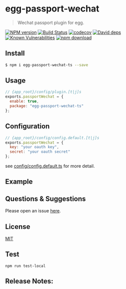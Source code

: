 # egg-passport-wechat

> Wechat passport plugin for egg.

[![NPM version][npm-image]][npm-url]
[![Build Status](https://travis-ci.com/Jeff-Tian/egg-passport-wechat.svg?branch=master)](https://travis-ci.com/Jeff-Tian/egg-passport-wechat)
[![codecov](https://codecov.io/gh/Jeff-Tian/egg-passport-wechat/branch/master/graph/badge.svg)](https://codecov.io/gh/Jeff-Tian/egg-passport-wechat)
[![David deps][david-image]][david-url]
[![Known Vulnerabilities][snyk-image]][snyk-url]
[![npm download][download-image]][download-url]

[npm-image]: https://img.shields.io/npm/v/egg-passport-wechat.svg?style=flat-square
[npm-url]: https://npmjs.org/package/egg-passport-wechat
[david-image]: https://img.shields.io/david/jeff-tian/egg-passport-wechat.svg?style=flat-square
[david-url]: https://david-dm.org/jeff-tian/egg-passport-wechat
[snyk-image]: https://snyk.io/test/npm/egg-passport-wechat/badge.svg?style=flat-square
[snyk-url]: https://snyk.io/test/npm/egg-passport-wechat
[download-image]: https://img.shields.io/npm/dm/egg-passport-wechat.svg?style=flat-square
[download-url]: https://npmjs.org/package/egg-passport-wechat

<!--
Description here.
-->

## Install

```bash
$ npm i egg-passport-wechat-ts --save
```

## Usage

```js
// {app_root}/config/plugin.[t|j]s
exports.passportWechat = {
  enable: true,
  package: "egg-passport-wechat-ts"
};
```

## Configuration

```js
// {app_root}/config/config.default.[t|j]s
exports.passportWechat = {
  key: "your oauth key",
  secret: "your oauth secret"
};
```

see [config/config.default.ts](config/config.default.ts) for more detail.

## Example

<!-- example here -->

## Questions & Suggestions

Please open an issue [here](https://github.com/eggjs/egg/issues).

## License

[MIT](LICENSE)

## Test

```shell
npm run test-local
```

## Release Notes:
